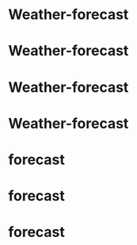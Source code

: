 # Weather-forecast
# Weather-forecast
# Weather-forecast
# Weather-forecast
# forecast
# forecast
# forecast
